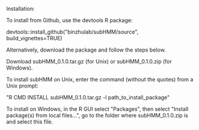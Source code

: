 Installation:

To install from Github, use the devtools R package:

devtools::install_github("binzhulab/subHMM/source", build_vignettes=TRUE)

Alternatively, download the package and follow the steps below.

Download subHMM_0.1.0.tar.gz (for Unix) or subHMM_0.1.0.zip (for Windows).

To install subHMM on Unix, enter the command (without the quotes) from a Unix prompt:

"R CMD INSTALL subHMM_0.1.0.tar.gz -l path_to_install_package"

To install on Windows, in the R GUI select "Packages", then select "Install package(s) from local files...", go to the folder where subHMM_0.1.0.zip is and select this file.

